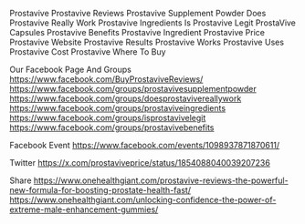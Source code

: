 Prostavive
Prostavive Reviews
Prostavive Supplement Powder
Does Prostavive Really Work
Prostavive Ingredients
Is Prostavive Legit
ProstaVive Capsules 
Prostavive Benefits
Prostavive Ingredient
Prostavive Price
Prostavive Website
Prostavive Results
Prostavive Works
Prostavive Uses
Prostavive Cost
Prostavive Where To Buy

Our Facebook Page And Groups
https://www.facebook.com/BuyProstaviveReviews/ 
https://www.facebook.com/groups/prostavivesupplementpowder 
https://www.facebook.com/groups/doesprostavivereallywork 
https://www.facebook.com/groups/prostaviveingredients 
https://www.facebook.com/groups/isprostavivelegit 
https://www.facebook.com/groups/prostavivebenefits 

Facebook Event 
https://www.facebook.com/events/1098937871870611/ 

Twitter
https://x.com/prostaviveprice/status/1854088040039207236 

Share 
https://www.onehealthgiant.com/prostavive-reviews-the-powerful-new-formula-for-boosting-prostate-health-fast/ 
https://www.onehealthgiant.com/unlocking-confidence-the-power-of-extreme-male-enhancement-gummies/

